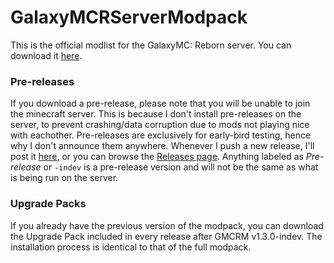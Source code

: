 # GalaxyMCRServerModpack
This is the official modlist for the GalaxyMC: Reborn server. You can download it [here](https://github.com/SeaswimmerTheFsh/GalaxyMCRServerModpack/releases).
### Pre-releases
If you download a pre-release, please note that you will be unable to join the minecraft server. This is because I don't install pre-releases on the server, to prevent crashing/data corruption due to mods not playing nice with eachother. Pre-releases are exclusively for early-bird testing, hence why I don't announce them anywhere. Whenever I push a new release, I'll post it [here](https://discord.gg/wPE5VfBVUM), or you can browse the [Releases page](https://github.com/SeaswimmerTheFsh/GalaxyMCRServerModpack/releases). Anything labeled as *Pre-release* or ``-indev`` is a pre-release version and will not be the same as what is being run on the server.
### Upgrade Packs
If you already have the previous version of the modpack, you can download the Upgrade Pack included in every release after GMCRM v1.3.0-indev. The installation process is identical to that of the full modpack.
